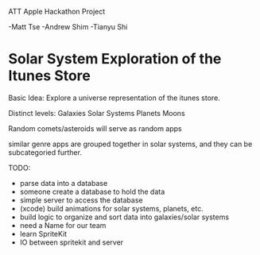 ATT Apple Hackathon Project

-Matt Tse
-Andrew Shim
-Tianyu Shi

Solar System Exploration of the Itunes Store
=====

Basic Idea:
Explore a universe representation of the itunes store.  

Distinct levels:
Galaxies
Solar Systems
Planets
Moons

Random comets/asteroids will serve as random apps

similar genre apps are grouped together in solar systems, and they can be subcategoried further.  

TODO:
- parse data into a database
- someone create a database to hold the data
- simple server to access the database
- (xcode) build animations for solar systems, planets, etc.
- build logic to organize and sort data into galaxies/solar systems
- need a Name for our team
- learn SpriteKit
- IO between spritekit and server

